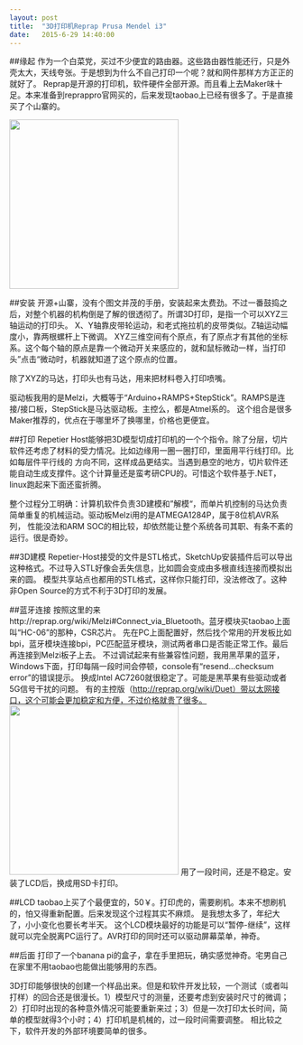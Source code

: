```yaml
---
layout: post
title:  "3D打印机Reprap Prusa Mendel i3"
date:   2015-6-29 14:40:00
---
```


##缘起
作为一个白菜党，买过不少便宜的路由器。这些路由器性能还行，只是外壳太大，天线夸张。于是想到为什么不自己打印一个呢？就和网件那样方方正正的就好了。
Reprap是开源的打印机，软件硬件全部开源。而且看上去Maker味十足。本来准备到reprappro官网买的，后来发现taobao上已经有很多了。于是直接买了个山寨的。

[<img src="http://fkpwolf.net/images/2015/3dprinter.jpg" width="300px"/>][1]

##安装
开源+山寨，没有个图文并茂的手册，安装起来太费劲。不过一番鼓捣之后，对整个机器的机构倒是了解的很透彻了。所谓3D打印，是指一个可以XYZ三轴运动的打印头。
X、Y轴靠皮带轮运动，和老式拖拉机的皮带类似。Z轴运动幅度小，靠两根螺杆上下微调。
XYZ三维空间有个原点，有了原点才有其他的坐标系。这个每个轴的原点是靠一个微动开关来感应的，就和鼠标微动一样，当打印头”点击“微动时，机器就知道了这个原点的位置。

除了XYZ的马达，打印头也有马达，用来把材料卷入打印喷嘴。

驱动板我用的是Melzi，大概等于“Arduino+RAMPS+StepStick”。RAMPS是连接/接口板，StepStick是马达驱动板。主控么，都是Atmel系的。
这个组合是很多Maker推荐的，优点在于哪里坏了换哪里，价格也更便宜。

##打印
Repetier Host能够把3D模型切成打印机的一个个指令。除了分层，切片软件还考虑了材料的受力情况。比如边缘用一圈一圈打印，里面用平行线打印。比如每层件平行线的
方向不同，这样成品更结实。当遇到悬空的地方，切片软件还能自动生成支撑件。这个计算量还是蛮考研CPU的。可惜这个软件基于.NET，linux跑起来下面还蛮折腾。

整个过程分工明确：计算机软件负责3D建模和”解模“，而单片机控制的马达负责简单重复的机械运动。驱动板Melzi用的是ATMEGA1284P，属于8位机AVR系列，
性能没法和ARM SOC的相比较，却依然能让整个系统各司其职、有条不紊的运行。很是奇妙。

##3D建模
Repetier-Host接受的文件是STL格式，SketchUp安装插件后可以导出这种格式。不过导入STL好像会丢失信息，比如圆会变成由多根直线连接而模拟出来的圆。
模型共享站点也都用的STL格式，这样你只能打印，没法修改了。这种非Open Source的方式不利于3D打印的发展。

##蓝牙连接
按照这里的来http://reprap.org/wiki/Melzi#Connect_via_Bluetooth。蓝牙模块买taobao上面叫“HC-06”的那种，CSR芯片。
先在PC上面配置好，然后找个常用的开发板比如bpi，蓝牙模块连接bpi，PC匹配蓝牙模块，测试两者串口是否能正常工作。最后再连接到Melzi板子上去。
不过调试起来有些兼容性问题，我用黑苹果的蓝牙，Windows下面，打印每隔一段时间会停顿，console有“resend...checksum error”的错误提示。
换成Intel AC7260就很稳定了。可能是黑苹果有些驱动或者5G信号干扰的问题。
有的主控版（http://reprap.org/wiki/Duet）带以太网接口，这个可能会更加稳定和方便，不过价格就贵了很多。
[<img src="http://fkpwolf.net/images/2015/Melzi-bluetooth.jpg" width="300px"/>][2]
用了一段时间，还是不稳定。安装了LCD后，换成用SD卡打印。

##LCD
taobao上买了个最便宜的，50￥。打印虎的，需要刷机。本来不想刷机的，怕又得重新配置。后来发现这个过程其实不麻烦。
是我想太多了，年纪大了，小小变化也要长考半天。
这个LCD模块最好的功能是可以“暂停-继续”，这样就可以完全脱离PC运行了。AVR打印的同时还可以驱动屏幕菜单，神奇。

##后面
打印了一个banana pi的盒子，拿在手里把玩，确实感觉神奇。宅男自己在家里不用taobao也能做出能够用的东西。

3D打印能够很快的创建一个样品出来。但是和软件开发比较，一个测试（或者叫打样）的回合还是很漫长。1）模型尺寸的测量，还要考虑到安装时尺寸的微调；
2）打印时出现的各种意外情况可能要重新来过；3）但是一次打印太长时间，简单的模型就得3个小时；4）打印机是机械的，过一段时间需要调整。
相比较之下，软件开发的外部环境要简单的很多。

[1]:http://fkpwolf.net/images/2015/3dprinter.jpg
[2]:http://fkpwolf.net/images/2015/Melzi-bluetooth.jpg